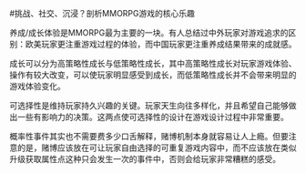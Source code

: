 #﻿挑战、社交、沉浸？剖析MMORPG游戏的核心乐趣

养成/成长体验是MMORPG最为主要的一块。有人总结过中外玩家对游戏追求的区别：欧美玩家更注重游戏过程的体验，而中国玩家更注重养成结果带来的成就感。

成长可以分为高策略性成长与低策略性成长，其中高策略性成长对玩家游戏体验、操作有较大改变，可以使玩家明显感受到成长，而低策略性成长并不会带来明显的游戏体验变化。

可选择性是维持玩家持久兴趣的关键。玩家天生向往多样化，并且希望自己能够做出一些有影响力的决策。这两点使可选择性的设计在游戏设计过程中非常重要。

概率性事件其实也不需要费多少口舌解释，赌博机制本身就容易让人上瘾。但要注意的是，赌博应该放在可让玩家自由选择的可重复游戏内容中，而不应该放在类似升级获取属性点这种只会发生一次的事件中，否则会给玩家非常糟糕的感受。


